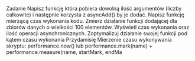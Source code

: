 Zadanie
Napisz funkcję która pobiera dowolną ilość argumentów (liczby całkowite) i następnie korzysta z asyncAdd() by je dodać.
Napisz funkcję mierzącą czas wykonania kodu.
Zmierz działanie funkcji dodającej dla zbiorów danych o wielkości 100 elementów. Wyświetl czas wykonania oraz ilość operacji asynchronicznych.
Zoptymalizuj działanie swojej funkcji pod kątem czasu wykonania
Przydamisię
Mierzenie czasu wykonywania skryptu: performance.now() lub performance.mark(name) + performance.measure(name, startMark, endMa